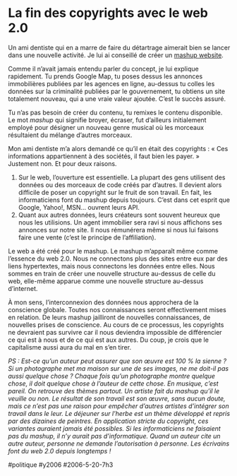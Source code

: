 # La fin des copyrights avec le web 2.0

Un ami dentiste qui en a marre de faire du détartrage aimerait bien se lancer dans une nouvelle activité. Je lui ai conseillé de créer un [mashup website](http://www.programmableweb.com).

Comme il n’avait jamais entendu parler du concept, je lui explique rapidement. Tu prends Google Map, tu poses dessus les annonces immobilières publiées par les agences en ligne, au-dessus tu colles les données sur la criminalité publiées par le gouvernement, tu obtiens un site totalement nouveau, qui a une vraie valeur ajoutée. C’est le succès assuré.

Tu n’as pas besoin de créer du contenu, tu remixes le contenu disponible. Le mot *mashup* qui signifie broyer, écraser, fut d’ailleurs initialement employé pour désigner un nouveau genre musical où les morceaux résultaient du mélange d’autres morceaux.

Mon ami dentiste m’a alors demandé ce qu’il en était des copyrights : « Ces informations appartiennent à des sociétés, il faut bien les payer. » Justement non. Et pour deux raisons.

1. Sur le web, l’ouverture est essentielle. La plupart des gens utilisent des données ou des morceaux de code créés par d’autres. Il devient alors difficile de poser un copyright sur le fruit de son travail. En fait, les informaticiens font du mashup depuis toujours. C’est dans cet esprit que Google, Yahoo!, MSN... ouvrent leurs API.
2. Quant aux autres données, leurs créateurs sont souvent heureux que nous les utilisions. Un agent immobilier sera ravi si nous affichons ses annonces sur notre site. Il nous rémunérera même si nous lui faisons faire une vente (c’est le principe de l’affiliation).

Le web a été créé pour le mashup. Le mashup m’apparaît même comme l’essence du web 2.0. Nous ne connectons plus des sites entre eux par des liens hypertextes, mais nous connectons les données entre elles. Nous sommes en train de créer une nouvelle structure au-dessus de celle du web, elle-même apparue comme une nouvelle structure au-dessus d’internet.

À mon sens, l’interconnexion des données nous approchera de la conscience globale. Toutes nos connaissances seront effectivement mises en relation. De leurs mashup jailliront de nouvelles connaissances, de nouvelles prises de conscience. Au cours de ce processus, les copyrights ne devraient pas survivre car il nous deviendra impossible de différencier ce qui est à nous et de ce qui est aux autres. Du coup, je crois que le capitalisme aussi aura du mal en s’en tirer.

*PS : Est-ce qu’un auteur peut assurer que son œuvre est 100 % la sienne ? Si un photographe met ma maison sur une de ses images, ne me doit-il pas aussi quelque chose ? Chaque fois qu’un photographe montre quelque chose, il doit quelque chose à l’auteur de cette chose. En musique, c’est pareil. On retrouve des thèmes partout. Un artiste fait du mashup qu’il le veuille ou non. Le résultat de son travail est son œuvre, sans aucun doute, mais ce n’est pas une raison pour empêcher d’autres artistes d’intégrer son travail dans le leur. Le déjeuner sur l’herbe est un thème développé et repris par des dizaines de peintres. En application stricte du copyright, ces variantes auraient jamais été possibles. Si les informaticiens ne faisaient pas du mashup, il n’y aurait pas d’informatique. Quand un auteur cite un autre auteur, personne ne demande l’autorisation à personne. Les écrivains font du web 2.0 depuis longtemps !*

#politique #y2006 #2006-5-20-7h3
